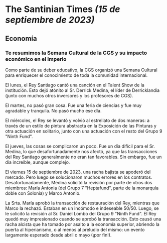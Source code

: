 # The Santinian Times _(15 de septiembre de 2023)_

## Economía

### Te resumimos la Semana Cultural de la CGS y su impacto económico en el Imperio

Como parte de su deber educativo, la CGS organizó una Semana Cultural para enriquecer el conocimiento de toda la comunidad
internacional​​.

El lunes, el Rey Santiago cantó una canción en el Talent Show de la institución. Esto dejó atónito al Sr. Derrick Medina,
el líder de Derricklandia (junto con muchos otros inversores y los profesores de CGS).

El martes, no pasó gran cosa. Fue una feria de ciencias y fue muy agradable y tranquila. No pasó mucho ese día.

El miércoles, el Rey se levantó y volvió al estrellato de dos maneras: a través de un estilo de pintura abstracta en
la Exposición de las Pinturas y otra actuación en solitario, junto con una actuación con el resto del Grupo 9 "Ninth Fund".

El jueves, las cosas se complicaron un poco. Fue un día difícil para el Sr. Medina, lo que desafortunadamente nos afectó, ya
que las transacciones del Rey Santiago generalmente no eran tan favorables. Sin embargo, fue un día increíble, aunque complejo.

El viernes 15 de septiembre de 2023, una racha bajista se apoderó del mercado. Pero luego se solucionaron muchos errores en los
contratos. Desafortunadamente, Medina solicitó la revisión por parte de otros dos miembros: María Antonia (del Grupo
7 "Heptafund", parte de la monarquía doble con Solonia) y Marco Antonio.

La ​​Srta. María aprobó la transacción de restauración del Rey, mientras que Marco la rechazó. Estaban en un incómodo e
indeseable 50/50. Luego, se le solicitó la revisión al Sr. Daniel Lombo del Grupo 9 "Ninth Fund".
El Rey quedó muy impresionado cuando se aprobó la transacción. Esto causó una racha alcista que ha tomado por asalto
a la economía superior, abriendo la puerta al hiperianismo, o al menos al preludio del mismo: un evento largamente esperado
desde abril o mayo (¡por fin!).
